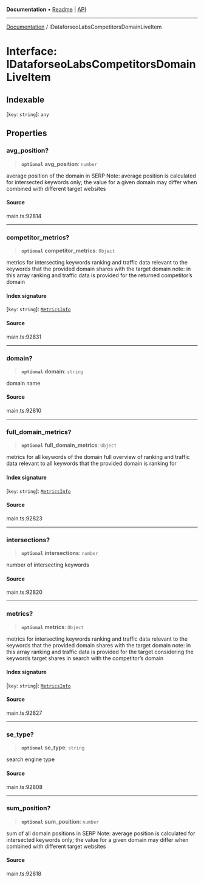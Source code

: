 **Documentation** • [Readme](../README.md) \| [API](../globals.md)

***

[Documentation](../README.md) / IDataforseoLabsCompetitorsDomainLiveItem

# Interface: IDataforseoLabsCompetitorsDomainLiveItem

## Indexable

 \[`key`: `string`\]: `any`

## Properties

### avg\_position?

> **`optional`** **avg\_position**: `number`

average position of the domain in SERP
Note: average position is calculated for intersected keywords only;
the value for a given domain may differ when combined with different target websites

#### Source

main.ts:92814

***

### competitor\_metrics?

> **`optional`** **competitor\_metrics**: `Object`

metrics for intersecting keywords
ranking and traffic data relevant to the keywords that the provided domain shares with the target domain
note: in this array ranking and traffic data is provided for the returned competitor’s domain

#### Index signature

 \[`key`: `string`\]: [`MetricsInfo`](../classes/MetricsInfo.md)

#### Source

main.ts:92831

***

### domain?

> **`optional`** **domain**: `string`

domain name

#### Source

main.ts:92810

***

### full\_domain\_metrics?

> **`optional`** **full\_domain\_metrics**: `Object`

metrics for all keywords of the domain
full overview of ranking and traffic data relevant to all keywords that the provided domain is ranking for

#### Index signature

 \[`key`: `string`\]: [`MetricsInfo`](../classes/MetricsInfo.md)

#### Source

main.ts:92823

***

### intersections?

> **`optional`** **intersections**: `number`

number of intersecting keywords

#### Source

main.ts:92820

***

### metrics?

> **`optional`** **metrics**: `Object`

metrics for intersecting keywords
ranking and traffic data relevant to the keywords that the provided domain shares with the target domain
note: in this array ranking and traffic data is provided for the target considering the keywords target shares in search with the competitor’s domain

#### Index signature

 \[`key`: `string`\]: [`MetricsInfo`](../classes/MetricsInfo.md)

#### Source

main.ts:92827

***

### se\_type?

> **`optional`** **se\_type**: `string`

search engine type

#### Source

main.ts:92808

***

### sum\_position?

> **`optional`** **sum\_position**: `number`

sum of all domain positions in SERP
Note: average position is calculated for intersected keywords only;
the value for a given domain may differ when combined with different target websites

#### Source

main.ts:92818
